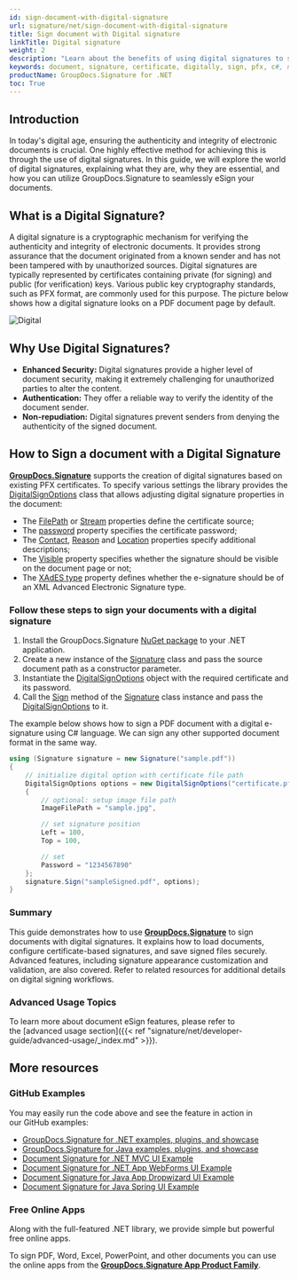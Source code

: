 ```yaml
---
id: sign-document-with-digital-signature
url: signature/net/sign-document-with-digital-signature
title: Sign document with Digital signature
linkTitle: Digital signature
weight: 2
description: "Learn about the benefits of using digital signatures to sign documents securely. Discover how to add programmatically digital signatures in C# with step-by-step instructions."
keywords: document, signature, certificate, digitally, sign, pfx, c#, net
productName: GroupDocs.Signature for .NET 
toc: True
---
```


## Introduction

In today's digital age, ensuring the authenticity and integrity of electronic documents is crucial. One highly effective method for achieving this is through the use of digital signatures. In this guide, we will explore the world of digital signatures, explaining what they are, why they are essential, and how you can utilize GroupDocs.Signature to seamlessly eSign your documents.

## What is a Digital Signature?

A digital signature is a cryptographic mechanism for verifying the authenticity and integrity of electronic documents. It provides strong assurance that the document originated from a known sender and has not been tampered with by unauthorized sources. Digital signatures are typically represented by certificates containing private (for signing) and public (for verification) keys. Various public key cryptography standards, such as PFX format, are commonly used for this purpose.
The picture below shows how a digital signature looks on a PDF document page by default.

![Digital](/signature/net/images/esign-document-with-digital-signature.png)

## Why Use Digital Signatures?

- **Enhanced Security:** Digital signatures provide a higher level of document security, making it extremely challenging for unauthorized parties to alter the content.
- **Authentication:** They offer a reliable way to verify the identity of the document sender.
- **Non-repudiation:** Digital signatures prevent senders from denying the authenticity of the signed document.


## How to Sign a document with a Digital Signature

**[GroupDocs.Signature](https://products.groupdocs.com/signature/net)** supports the creation of digital signatures based on existing PFX certificates. To specify various settings the library provides the [DigitalSignOptions](https://reference.groupdocs.com/signature/net/groupdocs.signature.options/digitalsignoptions/) class that allows adjusting digital signature properties in the document:

* The [FilePath](https://reference.groupdocs.com/signature/net/groupdocs.signature.options/digitalsignoptions/certificatefilepath/) or [Stream](https://reference.groupdocs.com/signature/net/groupdocs.signature.options/digitalsignoptions/certificatestream/) properties define the certificate source;
* The [password](https://reference.groupdocs.com/signature/net/groupdocs.signature.options/digitalsignoptions/password/) property specifies the certificate password;
* The [Contact](https://reference.groupdocs.com/signature/net/groupdocs.signature.options/digitalsignoptions/contact/), [Reason](https://reference.groupdocs.com/signature/net/groupdocs.signature.options/digitalsignoptions/reason/) and [Location](https://reference.groupdocs.com/signature/net/groupdocs.signature.options/digitalsignoptions/location/) properties specify additional descriptions;
* The [Visible](https://reference.groupdocs.com/signature/net/groupdocs.signature.options/digitalsignoptions/visible/) property specifies whether the signature should be visible on the document page or not;
* The [XAdES type](https://reference.groupdocs.com/signature/net/groupdocs.signature.options/digitalsignoptions/xadestype/) property defines whether the e-signature should be of an XML Advanced Electronic Signature type.

### Follow these steps to sign your documents with a digital signature

1. Install the GroupDocs.Signature [NuGet package](https://www.nuget.org/packages/groupdocs.signature) to your .NET application.
2. Create a new instance of the [Signature](https://reference.groupdocs.com/signature/net/groupdocs.signature/signature) class and pass the source document path as a constructor parameter.
3. Instantiate the [DigitalSignOptions](https://reference.groupdocs.com/signature/net/groupdocs.signature.options/digitalsignoptions/) object with the required certificate and its password.
4. Call the [Sign](https://reference.groupdocs.com/signature/net/groupdocs.signature/signature/sign/) method of the [Signature](https://reference.groupdocs.com/signature/net/groupdocs.signature/signature) class instance and pass the [DigitalSignOptions](https://reference.groupdocs.com/signature/net/groupdocs.signature.options/digitalsignoptions/) to it.

The example below shows how to sign a PDF document with a digital e-signature using C# language. We can sign any other supported document format in the same way.

```csharp
using (Signature signature = new Signature("sample.pdf"))
{
    // initialize digital option with certificate file path
    DigitalSignOptions options = new DigitalSignOptions("certificate.pfx")
    {
        // optional: setup image file path
        ImageFilePath = "sample.jpg",

        // set signature position
        Left = 100,
        Top = 100,

        // set
        Password = "1234567890"
    };
    signature.Sign("sampleSigned.pdf", options);
}
```
### Summary
This guide demonstrates how to use [**GroupDocs.Signature**](https://products.groupdocs.com/signature/net) to sign documents with digital signatures. It explains how to load documents, configure certificate-based signatures, and save signed files securely. Advanced features, including signature appearance customization and validation, are also covered. Refer to related resources for additional details on digital signing workflows.

### Advanced Usage Topics

To learn more about document eSign features, please refer to the [advanced usage section]({{< ref "signature/net/developer-guide/advanced-usage/_index.md" >}}).

## More resources

### GitHub Examples

You may easily run the code above and see the feature in action in our GitHub examples:

* [GroupDocs.Signature for .NET examples, plugins, and showcase](https://github.com/groupdocs-signature/GroupDocs.Signature-for-.NET)
* [GroupDocs.Signature for Java examples, plugins, and showcase](https://github.com/groupdocs-signature/GroupDocs.Signature-for-Java)
* [Document Signature for .NET MVC UI Example](https://github.com/groupdocs-signature/GroupDocs.Signature-for-.NET-MVC)
* [Document Signature for .NET App WebForms UI Example](https://github.com/groupdocs-signature/GroupDocs.Signature-for-.NET-WebForms)
* [Document Signature for Java App Dropwizard UI Example](https://github.com/groupdocs-signature/GroupDocs.Signature-for-Java-Dropwizard)
* [Document Signature for Java Spring UI Example](https://github.com/groupdocs-signature/GroupDocs.Signature-for-Java-Spring)

### Free Online Apps

Along with the full-featured .NET library, we provide simple but powerful free online apps.

To sign PDF, Word, Excel, PowerPoint, and other documents you can use the online apps from the **[GroupDocs.Signature App Product Family](https://products.groupdocs.app/signature/family)**.
